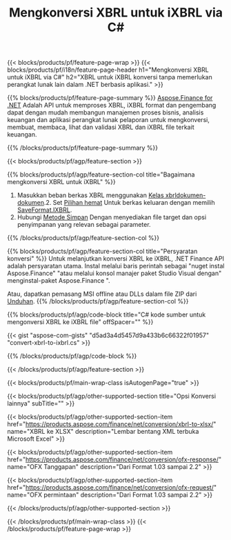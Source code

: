 ﻿---
title: Mengkonversi XBRL untuk iXBRL via C#
description: Kode sampel untuk XBRL hingga iXBRL C# konversi. Gunakan kode contoh API untuk file batch XBRL ke konversi iXBRL dalam aplikasi berbasis .NET. 
url: /id/net/conversion/xbrl-to-ixbrl/
family: finance
platformtag: net
feature: convert
informat: XBRL
outformat: iXBRL
otherformats: XLSX
---
{{< blocks/products/pf/feature-page-wrap >}}
{{< blocks/products/pf/i18n/feature-page-header h1="Mengkonversi XBRL untuk iXBRL via C#" h2="XBRL untuk iXBRL konversi tanpa memerlukan perangkat lunak lain dalam .NET berbasis aplikasi." >}}

{{% blocks/products/pf/feature-page-summary %}}
[Aspose.Finance for .NET](https://products.aspose.com/finance/net/) Adalah API untuk memproses XBRL, iXBRL format dan pengembang dapat dengan mudah membangun manajemen proses bisnis, analisis keuangan dan aplikasi perangkat lunak pelaporan untuk mengkonversi, membuat, membaca, lihat dan validasi XBRL dan iXBRL file terkait keuangan. 

{{% /blocks/products/pf/feature-page-summary %}}

{{< blocks/products/pf/agp/feature-section >}}

{{% blocks/products/pf/agp/feature-section-col title="Bagaimana mengkonversi XBRL untuk iXBRL" %}}
1. Masukkan beban berkas XBRL menggunakan [Kelas xbrldokumen-dokumen](https://apireference.aspose.com/finance/net/aspose.finance.xbrl/xbrldocument).2. Set [Pilihan hemat](https://apireference.aspose.com/finance/net/aspose.finance.xbrl/saveoptions) Untuk berkas keluaran dengan memilih [SaveFormat.IXBRL](https://apireference.aspose.com/finance/net/aspose.finance.xbrl/saveformat).
3. Hubungi [Metode Simpan](https://apireference.aspose.com/finance/net/aspose.finance.xbrl.xbrldocument/save/methods/2) Dengan menyediakan file target dan opsi penyimpanan yang relevan sebagai parameter.

{{% /blocks/products/pf/agp/feature-section-col %}}

{{% blocks/products/pf/agp/feature-section-col title="Persyaratan konversi" %}}
Untuk melanjutkan konversi XBRL ke iXBRL, .NET Finance API adalah persyaratan utama. Instal melalui baris perintah sebagai "nuget instal Aspose.Finance" "atau melalui konsol manajer paket Studio Visual dengan" menginstal-paket Aspose.Finance ".

Atau, dapatkan pemasang MSI offline atau DLLs dalam file ZIP dari [Unduhan](https://downloads.aspose.com/finance/net).
{{% /blocks/products/pf/agp/feature-section-col %}}

{{% blocks/products/pf/agp/code-block title="C# kode sumber untuk mengonversi XBRL ke iXBRL file" offSpacer="" %}}

{{< gist "aspose-com-gists" "d5ad3a4d5457d9a433b6c66322f01957" "convert-xbrl-to-ixbrl.cs" >}}

{{% /blocks/products/pf/agp/code-block %}}

{{< /blocks/products/pf/agp/feature-section >}}

{{< blocks/products/pf/main-wrap-class isAutogenPage="true" >}}

{{< blocks/products/pf/agp/other-supported-section title="Opsi Konversi lainnya" subTitle="" >}}

{{< blocks/products/pf/agp/other-supported-section-item href="https://products.aspose.com/finance/net/conversion/xbrl-to-xlsx/" name="XBRL ke XLSX" description="Lembar bentang XML terbuka Microsoft Excel" >}}

{{< blocks/products/pf/agp/other-supported-section-item href="https://products.aspose.com/finance/net/conversion/ofx-response/" name="OFX Tanggapan" description="Dari Format 1.03 sampai 2.2" >}}

{{< blocks/products/pf/agp/other-supported-section-item href="https://products.aspose.com/finance/net/conversion/ofx-request/" name="OFX permintaan" description="Dari Format 1.03 sampai 2.2" >}}

{{< /blocks/products/pf/agp/other-supported-section >}}

{{< /blocks/products/pf/main-wrap-class >}}
{{< /blocks/products/pf/feature-page-wrap >}}
